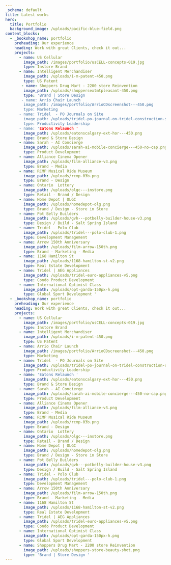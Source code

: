 ```yaml
---
_schema: default
title: Latest works
hero:
  title: Portfolio
  background_image: /uploads/pacific-blue-field.png
content_blocks:
  - _bookshop_name: portfolio
    preheading: Our experience
    heading: Work with great Clients, check it out...
    projects:
      - name: US Cellular
        image_path: /images/portfolio/usCELL-concepts-019.jpg
        type: Instore Brand
      - name: Intelligent Merchandiser
        image_path: /uploads/i-m-patent-450.png
        type: US Patent
       - name: Shoppers Drug Mart - 2200 store Reinvention
        image_path: /uploads/shoppersextmtpleasant-450.png
        type: 'Brand | Store Design 
       - name: Arrio Chair Launch
        image_path: /images/portfolio/ArrioCDscreenshot---450.png
        type: Marketing
      - name: Tridel  - PO Journals on Site
        image_path: /uploads/tridel-po-journal-on-tridel-construction-sites-v2.png
        type: Productivity Leadership
      - name: 'Eatons Relaunch '
        image_path: /uploads/eatonscalgary-ext-hor---450.png
        type: Brand & Store Design
      - name: Sarah - AI Concierge
        image_path: /uploads/sarah-ai-mobile-concierge---450-no-cap.png
        type: Product Development
      - name: Alliance Cinema Opener
        image_path: /uploads/film-alliance-v3.png
        type: Brand - Media
      - name: RCMP Musical Ride Museum
        image_path: /uploads/rcmp-03b.png
        type: Brand - Design
      - name: Ontario  Lottery
        image_path: /uploads/olgc---instore.png
        type: Retail - Brand / Design
      - name: Home Depot | OLGC
        image_path: /uploads/homedepot-olg.png
        type: Brand / Design - Store in Store
      - name: Pot Belly Builders
        image_path: /uploads/gvh---potbelly-builder-house-v3.png
        type: Design / Build - Salt Spring Island
      - name: Tridel - Polo Club
        image_path: /uploads/tridel---polo-club-1.png
        type: Development Management
      - name: Arrow 150th Anniversary
        image_path: /uploads/film-arrow-150th.png
        type: Brand - Marketing - Media
      - name: 1168 Hamilton St
        image_path: /uploads/1168-hamilton-st-v2.png
        type: Real Estate Development
      - name: Tridel | AEG Appliances
        image_path: /uploads/tridel-euro-appliances-v5.png
        type: Condo Product Development
      - name: International Optimist Class
        image_path: /uploads/opt-garda-150px-h.png
        type: Global Sport Development '
  - _bookshop_name: portfolio
    preheading: Our experience
    heading: Work with great Clients, check it out...
    projects:
      - name: US Cellular
        image_path: /images/portfolio/usCELL-concepts-019.jpg
        type: Instore Brand
      - name: Intelligent Merchandiser
        image_path: /uploads/i-m-patent-450.png
        type: US Patent
      - name: Arrio Chair Launch
        image_path: /images/portfolio/ArrioCDscreenshot---450.png
        type: Marketing
      - name: Tridel  - PO Journals on Site
        image_path: /uploads/tridel-po-journal-on-tridel-construction-sites-v2.png
        type: Productivity Leadership
      - name: 'Eatons Relaunch '
        image_path: /uploads/eatonscalgary-ext-hor---450.png
        type: Brand & Store Design
      - name: Sarah - AI Concierge
        image_path: /uploads/sarah-ai-mobile-concierge---450-no-cap.png
        type: Product Development
      - name: Alliance Cinema Opener
        image_path: /uploads/film-alliance-v3.png
        type: Brand - Media
      - name: RCMP Musical Ride Museum
        image_path: /uploads/rcmp-03b.png
        type: Brand - Design
      - name: Ontario  Lottery
        image_path: /uploads/olgc---instore.png
        type: Retail - Brand / Design
      - name: Home Depot | OLGC
        image_path: /uploads/homedepot-olg.png
        type: Brand / Design - Store in Store
      - name: Pot Belly Builders
        image_path: /uploads/gvh---potbelly-builder-house-v3.png
        type: Design / Build - Salt Spring Island
      - name: Tridel - Polo Club
        image_path: /uploads/tridel---polo-club-1.png
        type: Development Management
      - name: Arrow 150th Anniversary
        image_path: /uploads/film-arrow-150th.png
        type: Brand - Marketing - Media
      - name: 1168 Hamilton St
        image_path: /uploads/1168-hamilton-st-v2.png
        type: Real Estate Development
      - name: Tridel | AEG Appliances
        image_path: /uploads/tridel-euro-appliances-v5.png
        type: Condo Product Development
      - name: International Optimist Class
        image_path: /uploads/opt-garda-150px-h.png
        type: Global Sport Development
      - name: Shoppers Drug Mart - 2200 store Reinvention
        image_path: /uploads/shoppers-store-beauty-shot.png
        type: 'Brand | Store Design '
---
```


